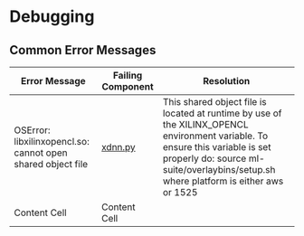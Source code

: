 # Debugging

## Common Error Messages

| Error Message  | Failing Component | Resolution
| ------------- | ------------- | ------------- | 
| OSError: libxilinxopencl.so: cannot open shared object file | [xdnn.py](../../xfdnn/rt/xdnn.py) | This shared object file is located at runtime by use of the XILINX_OPENCL environment variable. To ensure this variable is set properly do: source ml-suite/overlaybins/setup.sh <platform> where platform is either aws or 1525
| Content Cell  | Content Cell  |
